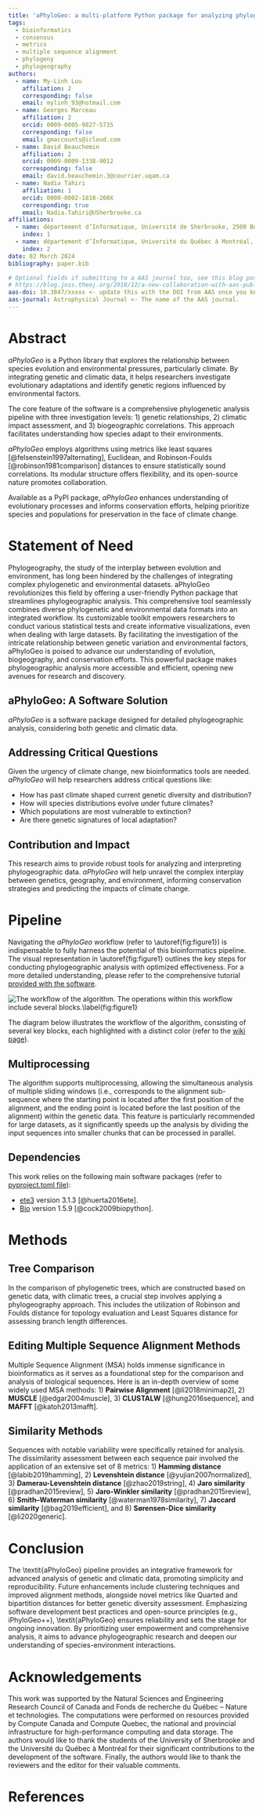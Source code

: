 ```yaml
---
title: 'aPhyloGeo: a multi-platform Python package for analyzing phylogenetic trees with climatic parameters'
tags:
  - bioinformatics
  - consensus
  - metrics
  - multiple sequence alignment
  - phylogeny
  - phylogeography
authors:
  - name: My-Linh Luu
    affiliation: 2
    corresponding: false
    email: mylinh_93@hotmail.com
  - name: Georges Marceau
    affiliation: 2
    orcid: 0009-0005-9827-5735
    corresponding: false
    email: gmaccounts@icloud.com
  - name: David Beauchemin
    affiliation: 2
    orcid: 0009-0009-1338-9012
    corresponding: false
    email: david.beauchemin.3@courrier.uqam.ca
  - name: Nadia Tahiri
    affiliation: 1
    orcid: 0000-0002-1818-208X
    corresponding: true
    email: Nadia.Tahiri@USherbrooke.ca
affiliations:
  - name: département d’Informatique, Université de Sherbrooke, 2500 Boulevard de l’Université, Sherbrooke, Québec J1K 2R1, Canada
    index: 1
  - name: département d’Informatique, Université du Québec à Montréal, 201, avenue du Président-Kennedy, Montréal, Québec H2X 3Y7, Canada
    index: 2
date: 02 March 2024
bibliography: paper.bib

# Optional fields if submitting to a AAS journal too, see this blog post:
# https://blog.joss.theoj.org/2018/12/a-new-collaboration-with-aas-publishing
aas-doi: 10.3847/xxxxx <- update this with the DOI from AAS once you know it.
aas-journal: Astrophysical Journal <- The name of the AAS journal.
---
```


# Abstract
*aPhyloGeo* is a Python library that explores the relationship between species evolution and environmental pressures, particularly climate. By integrating genetic and climatic data, it helps researchers investigate evolutionary adaptations and identify genetic regions influenced by environmental factors.

The core feature of the software is a comprehensive phylogenetic analysis pipeline with three investigation levels: 1) genetic relationships, 2) climatic impact assessment, and 3) biogeographic correlations. This approach facilitates understanding how species adapt to their environments. 

*aPhyloGeo* employs algorithms using metrics like least squares [@felsenstein1997alternating], Euclidean, and Robinson-Foulds [@robinson1981comparison] distances to ensure statistically sound correlations. Its modular structure offers flexibility, and its open-source nature promotes collaboration.

Available as a PyPI package, *aPhyloGeo* enhances understanding of evolutionary processes and informs conservation efforts, helping prioritize species and populations for preservation in the face of climate change.

# Statement of Need

Phylogeography, the study of the interplay between evolution and environment, has long been hindered by the challenges of integrating complex phylogenetic and environmental datasets. aPhyloGeo revolutionizes this field by offering a user-friendly Python package that streamlines phylogeographic analysis. 
This comprehensive tool seamlessly combines diverse phylogenetic and environmental data formats into an integrated workflow. Its customizable toolkit empowers researchers to conduct various statistical tests and create informative visualizations, even when dealing with large datasets. 
By facilitating the investigation of the intricate relationship between genetic variation and environmental factors, aPhyloGeo is poised to advance our understanding of evolution, biogeography, and conservation efforts. This powerful package makes phylogeographic analysis more accessible and efficient, opening new avenues for research and discovery.


## aPhyloGeo: A Software Solution

*aPhyloGeo* is a software package designed for detailed phylogeographic analysis, considering both genetic and climatic data.

## Addressing Critical Questions

Given the urgency of climate change, new bioinformatics tools are needed. *aPhyloGeo* will help researchers address critical questions like:

* How has past climate shaped current genetic diversity and distribution?
* How will species distributions evolve under future climates?
* Which populations are most vulnerable to extinction?
* Are there genetic signatures of local adaptation?

## Contribution and Impact

This research aims to provide robust tools for analyzing and interpreting phylogeographic data. *aPhyloGeo* will help unravel the complex interplay between genetics, geography, and environment, informing conservation strategies and predicting the impacts of climate change.

# Pipeline

Navigating the *aPhyloGeo* workflow (refer to \autoref{fig:figure1}) is indispensable to fully harness the potential of this bioinformatics pipeline. The visual representation in \autoref{fig:figure1} outlines the key steps for conducting phylogeographic analysis with optimized effectiveness.
For a more detailed understanding, please refer to the comprehensive tutorial [provided with the software](https://github.com/tahiri-lab/aPhyloGeo/wiki/Tutorial).

![The workflow of the algorithm. The operations within this workflow include several blocks.\label{fig:figure1}](../img/workflow_en.png)

The diagram below illustrates the workflow of the algorithm, consisting of several key blocks, each highlighted with a distinct color (refer to the [wiki page](https://github.com/tahiri-lab/aPhyloGeo/wiki/Worflow)).

## Multiprocessing

The algorithm supports multiprocessing, allowing the simultaneous analysis of multiple sliding windows (i.e., corresponds to the alignment sub-sequence where the starting point is located after the first position of the alignment, and the ending point is located before the last position of the alignment) within the genetic data. This feature is particularly recommended for large datasets, as it significantly speeds up the analysis by dividing the input sequences into smaller chunks that can be processed in parallel.

## Dependencies

This work relies on the following main software packages (refer to [pyproject.toml file]([https://github.com/tahiri-lab/aPhyloGeo/blob/main/setup.py](https://github.com/tahiri-lab/aPhyloGeo/blob/main/pyproject.toml))):

- [ete3](https://pypi.org/project/ete3/) version 3.1.3 [@huerta2016ete].
- [Bio](https://pypi.org/project/bio/) version 1.5.9 [@cock2009biopython].

# Methods

## Tree Comparison

In the comparison of phylogenetic trees, which are constructed based on genetic data, with climatic trees, a crucial step involves applying a phylogeography approach. This includes the utilization of Robinson and Foulds distance for topology evaluation and Least Squares distance for assessing branch length differences.

## Editing Multiple Sequence Alignment Methods

Multiple Sequence Alignment (MSA) holds immense significance in bioinformatics as it serves as a foundational step for the comparison and analysis of biological sequences. Here is an in-depth overview of some widely used MSA methods: 1) **Pairwise Alignment** [@li2018minimap2], 2) **MUSCLE** [@edgar2004muscle], 3) **CLUSTALW** [@hung2016sequence], and **MAFFT** [@katoh2013mafft].

## Similarity Methods

Sequences with notable variability were specifically retained for analysis. The dissimilarity assessment between each sequence pair involved the application of an extensive set of 8 metrics: 1) **Hamming distance** [@labib2019hamming], 2) **Levenshtein distance** [@yujian2007normalized], 3) **Damerau-Levenshtein distance** [@zhao2019string], 4) **Jaro similarity** [@pradhan2015review], 5) **Jaro-Winkler similarity** [@pradhan2015review], 6) **Smith–Waterman similarity** [@waterman1978similarity], 7) **Jaccard similarity** [@bag2019efficient], and 8) **Sørensen-Dice similarity** [@li2020generic].


# Conclusion

The \textit{aPhyloGeo} pipeline provides an integrative framework for advanced analysis of genetic and climatic data, promoting simplicity and reproducibility. Future enhancements include clustering techniques and improved alignment methods, alongside novel metrics like Quarted and bipartition distances for better genetic diversity assessment. Emphasizing software development best practices and open-source principles (e.g., iPhyloGeo++), \textit{aPhyloGeo} ensures reliability and sets the stage for ongoing innovation. By prioritizing user empowerment and comprehensive analysis, it aims to advance phylogeographic research and deepen our understanding of species-environment interactions.


# Acknowledgements

This work was supported by the Natural Sciences and Engineering Research Council of Canada and Fonds de recherche du Québec – Nature et technologies. The computations were performed on resources provided by Compute Canada and Compute Quebec, the national and provincial infrastructure for high-performance computing and data storage. The authors would like to thank the students of the University of Sherbrooke and the Université du Québec à Montréal for their significant contributions to the development of the software. Finally, the authors would like to thank the reviewers and the editor for their valuable comments.

# References
